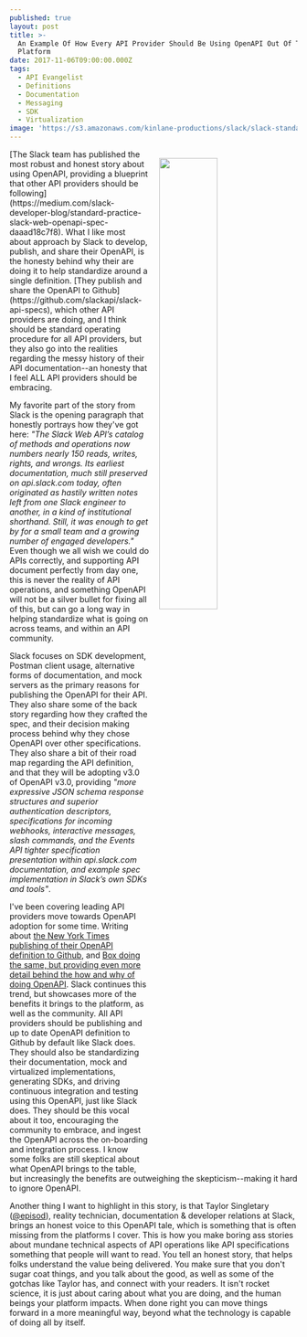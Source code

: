 ```yaml
---
published: true
layout: post
title: >-
  An Example Of How Every API Provider Should Be Using OpenAPI Out Of The Slack
  Platform
date: 2017-11-06T09:00:00.000Z
tags:
  - API Evangelist
  - Definitions
  - Documentation
  - Messaging
  - SDK
  - Virtualization
image: 'https://s3.amazonaws.com/kinlane-productions/slack/slack-standard-practice.png'
---
```

<p><a href="https://medium.com/slack-developer-blog/standard-practice-slack-web-openapi-spec-daaad18c7f8"><img src="https://s3.amazonaws.com/kinlane-productions/slack/slack-standard-practice.png" align="right" width="45%" style="padding: 15px;" /></a>[The Slack team has published the most robust and honest story about using OpenAPI, providing a blueprint that other API providers should be following](https://medium.com/slack-developer-blog/standard-practice-slack-web-openapi-spec-daaad18c7f8). What I like most about approach by Slack to develop, publish, and share their OpenAPI, is the honesty behind why their are doing it to help standardize around a single definition. [They publish and share the OpenAPI to Github](https://github.com/slackapi/slack-api-specs), which other API providers are doing, and I think should be standard operating procedure for all API providers, but they also go into the realities regarding the messy history of their API documentation--an honesty that I feel ALL API providers should be embracing.

My favorite part of the story from Slack is the opening paragraph that honestly portrays how they've got here: _"The Slack Web API’s catalog of methods and operations now numbers nearly 150 reads, writes, rights, and wrongs. Its earliest documentation, much still preserved on api.slack.com today, often originated as hastily written notes left from one Slack engineer to another, in a kind of institutional shorthand. Still, it was enough to get by for a small team and a growing number of engaged developers."_ Even though we all wish we could do APIs correctly, and supporting API document perfectly from day one, this is never the reality of API operations, and something OpenAPI will not be a silver bullet for fixing all of this, but can go a long way in helping standardize what is going on across teams, and within an API community.

Slack focuses on SDK development, Postman client usage, alternative forms of documentation, and mock servers as the primary reasons for publishing the OpenAPI for their API. They also share some of the back story regarding how they crafted the spec, and their decision making process behind why they chose OpenAPI over other specifications. They also share a bit of their road map regarding the API definition, and that they will be adopting v3.0 of OpenAPI v3.0, providing _"more expressive JSON schema response structures and superior authentication descriptors, specifications for incoming webhooks, interactive messages, slash commands, and the Events API tighter specification presentation within api.slack.com documentation, and example spec implementation in Slack’s own SDKs and tools"_.

I've been covering leading API providers move towards OpenAPI adoption for some time. Writing about [the New York Times publishing of their OpenAPI definition to Github](https://apievangelist.com/2017/03/01/new-york-times-manages-their-openapi-using-github/), and [Box doing the same, but providing even more detail behind the how and why of doing OpenAPI](https://apievangelist.com/2017/05/22/box-goes-all-in-on-openapi/). Slack continues this trend, but showcases more of the benefits it brings to the platform, as well as the community. All API providers should be publishing and up to date OpenAPI definition to Github by default like Slack does. They should also be standardizing their documentation, mock and virtualized implementations, generating SDKs, and driving continuous integration and testing using this OpenAPI, just like Slack does. They should be this vocal about it too, encouraging the community to embrace, and ingest the OpenAPI across the on-boarding and integration process. I know some folks are still skeptical about what OpenAPI brings to the table, but increasingly the benefits are outweighing the skepticism--making it hard to ignore OpenAPI.

Another thing I want to highlight in this story, is that Taylor Singletary ([@episod](https://twitter.com/episod)), reality technician, documentation & developer relations at Slack, brings an honest voice to this OpenAPI tale, which is something that is often missing from the platforms I cover. This is how you make boring ass stories about mundane technical aspects of API operations like API specifications something that people will want to read. You tell an honest story, that helps folks understand the value being delivered. You make sure that you don't sugar coat things, and you talk about the good, as well as some of the gotchas like Taylor has, and connect with your readers. It isn't rocket science, it is just about caring about what you are doing, and the human beings your platform impacts. When done right you can move things forward in a more meaningful way, beyond what the technology is capable of doing all by itself.
